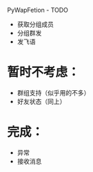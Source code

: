 ﻿PyWapFetion - TODO  

* 获取分组成员  
* 分组群发  
* 发飞语  


暂时不考虑： 
====

* 群组支持（似乎用的不多）  
* 好友状态（同上）  

完成：
====
* 异常
* 接收消息